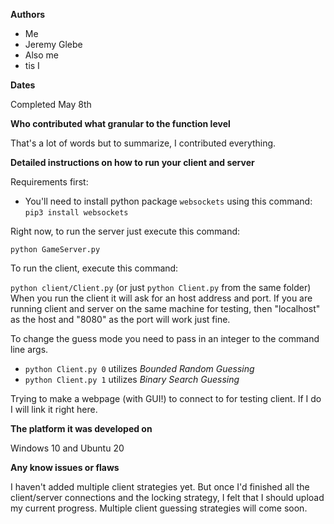 **Authors**

* Me
* Jeremy Glebe
* Also me
* tis I

**Dates**

Completed May 8th

**Who contributed what granular to the function level**

That's a lot of words but to summarize, I contributed everything.

**Detailed instructions on how to run your client and server**

Requirements first:
* You'll need to install python package `websockets` using this command: `pip3 install websockets`

Right now, to run the server just execute this command:

`python GameServer.py`

To run the client, execute this command:

`python client/Client.py` (or just `python Client.py` from the same folder)
When you run the client it will ask for an host address and port. If you are running client and server on the same machine for testing, then "localhost" as the host and "8080" as the port will work just fine.

To change the guess mode you need to pass in an integer to the command line args.
* `python Client.py 0` utilizes *Bounded Random Guessing*
* `python Client.py 1` utilizes *Binary Search Guessing*

Trying to make a webpage (with GUI!) to connect to for testing client. If I do I will link it right here.

**The platform it was developed on**

Windows 10 and Ubuntu 20

**Any know issues or flaws**

I haven't added multiple client strategies yet. But once I'd finished all the client/server connections and the locking strategy, I felt that I should upload my current progress. Multiple client guessing strategies will come soon.